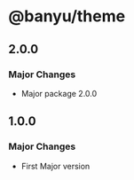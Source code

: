 # @banyu/theme

## 2.0.0

### Major Changes

- Major package 2.0.0

## 1.0.0

### Major Changes

- First Major version
